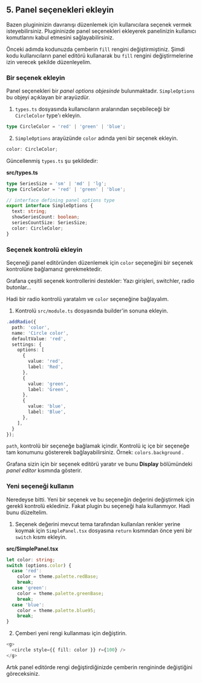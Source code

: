 ## 5. Panel seçenekleri ekleyin

Bazen plugininizin davranışı düzenlemek için kullanıcılara seçenek vermek isteyebilirsiniz. Plugininizde panel seçenekleri ekleyerek panelinizin kullanıcı komutlarını kabul etmesini sağlayabilirsiniz.

Önceki adımda kodunuzda çemberin `fill` rengini değiştirmiştiniz. Şimdi kodu kullanıcıların panel editörü kullanarak bu `fill` rengini değiştirmelerine izin verecek şekilde düzenleyelim.

### Bir seçenek ekleyin

Panel seçenekleri bir *panel options objesinde* bulunmaktadır. `SimpleOptions` bu objeyi açıklayan bir arayüzdür.

1. `types.ts` dosyasında kullanıcıların aralarından seçebileceği bir `CircleColor` type'ı ekleyin.

```typescript
type CircleColor = 'red' | 'green' | 'blue';
```
2. `SimpleOptions` arayüzünde `color` adında yeni bir seçenek ekleyin.

```typescript
color: CircleColor;
```

Güncellenmiş `types.ts` şu şekildedir:

**src/types.ts**

```typescript
type SeriesSize = 'sm' | 'md' | 'lg';
type CircleColor = 'red' | 'green' | 'blue';

// interface defining panel options type
export interface SimpleOptions {
  text: string;
  showSeriesCount: boolean;
  seriesCountSize: SeriesSize;
  color: CircleColor;
}
```

### Seçenek kontrolü ekleyin

Seçeneği panel editöründen düzenlemek için `color` seçeneğini bir seçenek kontrolüne bağlamanız gerekmektedir.

Grafana çeşitli seçenek kontrollerini destekler: Yazı girişleri, switchler, radio butonlar...

Hadi bir radio kontrolü yaratalım ve `color` seçeneğine bağlayalım.

1. Kontrolü `src/module.ts` dosyasında builder'in sonuna ekleyin.

```typescript
.addRadio({
  path: 'color',
  name: 'Circle color',
  defaultValue: 'red',
  settings: {
    options: [
      {
        value: 'red',
        label: 'Red',
      },
      {
        value: 'green',
        label: 'Green',
      },
      {
        value: 'blue',
        label: 'Blue',
      },
    ],
  }
});
```

`path`, kontrolü bir seçeneğe bağlamak içindir. Kontrolü iç içe bir seçeneğe tam konumunu göstererek bağlayabilirsiniz. Örnek: `colors.background` .

Grafana sizin için bir seçenek editörü yaratır ve bunu **Display** bölümündeki *panel editor* kısmında gösterir.

### Yeni seçeneği kullanın

Neredeyse bitti. Yeni bir seçenek ve bu seçeneğin değerini değiştirmek için gerekli kontrolü eklediniz. Fakat plugin bu seçeneği hala kullanmıyor. Hadi bunu düzeltelim.

1. Seçenek değerini mevcut tema tarafından kullanılan renkler yerine koymak için `SimplePanel.tsx` dosyasına `return` kısmından önce yeni bir `switch` kısmı ekleyin.

**src/SimplePanel.tsx**

```typescript
let color: string;
switch (options.color) {
  case 'red':
    color = theme.palette.redBase;
    break;
  case 'green':
    color = theme.palette.greenBase;
    break;
  case 'blue':
    color = theme.palette.blue95;
    break;
}
```

2. Çemberi yeni rengi kullanması için değiştirin.

```typescript
<g>
  <circle style={{ fill: color }} r={100} />
</g>
```

Artık panel editörde rengi değiştirdiğinizde çemberin rengininde değiştiğini göreceksiniz. 